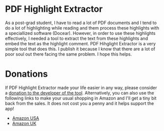 # PDF Highlight Extractor
As a post-grad student, I have to read a lot of PDF documents and I tend to do a lot of highlighting while reading and them process these highlights with a speciallized software (Docear).
However, in order to use these highlights effectively, I needed a tool to extract the text from these highlights and embed the text as the highlight comment. PDF Hihglight Extractor is a very simple tool that does this.
I publish it because I know that there are a lot of poor soul out there facing the same problem. I hope this helps.

# Donations
If PDF Highlight Extractor made your life easier in any way, please consider a [donation to the developer of the tool](https://www.paypal.com/cgi-bin/webscr?cmd=_s-xclick&hosted_button_id=BBPAZ3SMLFQHN).
Alternatively, you can also use the following links to make your usual shopping in Amazon and I'll get a tiny bit back from the sales. It does not cost you a penny and it helps support the app!
* [Amazon USA](http://www.amazon.com/ref=as_li_ss_tl?_encoding=UTF8&camp=1789&creative=390957&linkCode=ur2&tag=patalrev-20&linkId=NWALUTV2EUOXPEJJ)
* [Amazon UK](http://www.amazon.co.uk/ref=as_li_ss_tl?_encoding=UTF8&camp=1634&creative=19450&linkCode=ur2&tag=patalrev-21)
